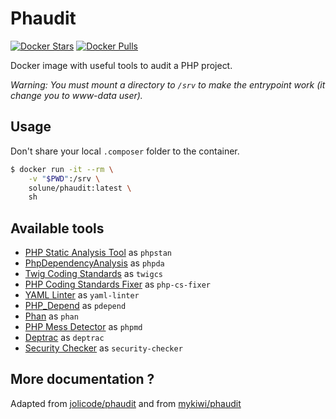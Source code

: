# Phaudit

[![Docker Stars](https://img.shields.io/docker/stars/solune/phaudit.svg?style=flat)](https://hub.docker.com/r/solune/phaudit/)
[![Docker Pulls](https://img.shields.io/docker/pulls/solune/phaudit.svg?style=flat)](https://hub.docker.com/r/solune/phaudit/)

Docker image with useful tools to audit a PHP project.

*Warning: You must mount a directory to `/srv` to make the entrypoint work (it change you to www-data user).*

## Usage

Don't share your local `.composer` folder to the container.

```bash
$ docker run -it --rm \
    -v "$PWD":/srv \
    solune/phaudit:latest \
    sh
```

## Available tools

- [PHP Static Analysis Tool](https://github.com/phpstan/phpstan) as `phpstan`
- [PhpDependencyAnalysis](https://github.com/mamuz/PhpDependencyAnalysis) as `phpda`
- [Twig Coding Standards](https://github.com/friendsoftwig/twigcs) as `twigcs`
- [PHP Coding Standards Fixer](https://github.com/FriendsOfPHP/PHP-CS-Fixer) as `php-cs-fixer`
- [YAML Linter](https://github.com/HeahDude/yaml-linter) as `yaml-linter`
- [PHP_Depend](https://github.com/pdepend/pdepend) as `pdepend`
- [Phan](https://github.com/phan/phan) as `phan`
- [PHP Mess Detector](https://github.com/phpmd/phpmd) as `phpmd`
- [Deptrac](https://github.com/sensiolabs-de/deptrac) as `deptrac`
- [Security Checker](https://github.com/sensiolabs/security-checker) as `security-checker`

## More documentation ?

Adapted from [jolicode/phaudit](https://hub.docker.com/r/jolicode/phaudit/)
and from [mykiwi/phaudit](https://hub.docker.com/r/mykiwi/phaudit/)

